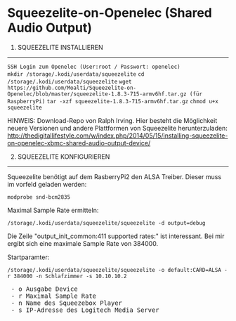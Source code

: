 # Squeezelite-on-Openelec (Shared Audio Output)

1. SQUEEZELITE INSTALLIEREN
---------------------------

`SSH Login zum Openelec (User:root / Passwort: openelec)`<br>
`mkdir /storage/.kodi/userdata/squeezelite`
`cd /storage/.kodi/userdata/squeezelite`
`wget https://github.com/Moalti/Squeezelite-on-Openelec/blob/master/squeezelite-1.8.3-715-armv6hf.tar.gz (für RaspberryPi)`
`tar -xzf squeezelite-1.8.3-715-armv6hf.tar.gz`
`chmod u+x squeezelite`


HINWEIS: 
Download-Repo von Ralph Irving. Hier besteht die Möglichkeit neuere Versionen und andere Plattformen von Squeezelite herunterzuladen:
http://thedigitallifestyle.com/w/index.php/2014/05/15/installing-squeezelite-on-openelec-xbmc-shared-audio-output-device/

2. SQUEEZELITE KONFIGURIEREN
----------------------------

Squeezelite benötigt auf dem RasberryPi2 den ALSA Treiber. Dieser muss im vorfeld geladen werden:

`modprobe snd-bcm2835`


Maximal Sample Rate ermitteln:

`/storage/.kodi/userdata/squeezelite/squeezelite -d output=debug`

Die Zeile "output_init_common:411 supported rates:" ist interessant. 
Bei mir ergibt sich eine maximale Sample Rate von 384000. 

Startparamter:

`/storage/.kodi/userdata/squeezelite/squeezelite -o default:CARD=ALSA -r 384000 -n Schlafzimmer -s 10.10.10.2`

<pre>
 - o Ausgabe Device
 - r Maximal Sample Rate
 - n Name des Squeezebox Player
 - s IP-Adresse des Logitech Media Server
</pre>



